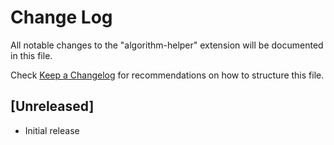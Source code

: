 # Change Log

All notable changes to the "algorithm-helper" extension will be documented in this file.

Check [Keep a Changelog](http://keepachangelog.com/) for recommendations on how to structure this file.

## [Unreleased]

- Initial release